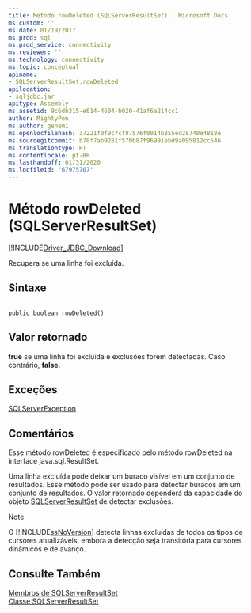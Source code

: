 ```yaml
---
title: Método rowDeleted (SQLServerResultSet) | Microsoft Docs
ms.custom: ''
ms.date: 01/19/2017
ms.prod: sql
ms.prod_service: connectivity
ms.reviewer: ''
ms.technology: connectivity
ms.topic: conceptual
apiname:
- SQLServerResultSet.rowDeleted
apilocation:
- sqljdbc.jar
apitype: Assembly
ms.assetid: 9c6db315-e614-4604-b020-41af6a214cc1
author: MightyPen
ms.author: genemi
ms.openlocfilehash: 37221f0f9c7cf87576f0014b855ed28740e4818e
ms.sourcegitcommit: b78f7ab9281f570b87f96991ebd9a095812cc546
ms.translationtype: HT
ms.contentlocale: pt-BR
ms.lasthandoff: 01/31/2020
ms.locfileid: "67975707"
---
```

# <a name="rowdeleted-method-sqlserverresultset"></a>Método rowDeleted (SQLServerResultSet)
[!INCLUDE[Driver_JDBC_Download](../../../includes/driver_jdbc_download.md)]

  Recupera se uma linha foi excluída.  
  
## <a name="syntax"></a>Sintaxe  
  
```  
  
public boolean rowDeleted()  
```  
  
## <a name="return-value"></a>Valor retornado  
 **true** se uma linha foi excluída e exclusões forem detectadas. Caso contrário, **false**.  
  
## <a name="exceptions"></a>Exceções  
 [SQLServerException](../../../connect/jdbc/reference/sqlserverexception-class.md)  
  
## <a name="remarks"></a>Comentários  
 Esse método rowDeleted é especificado pelo método rowDeleted na interface java.sql.ResultSet.  
  
 Uma linha excluída pode deixar um buraco visível em um conjunto de resultados. Esse método pode ser usado para detectar buracos em um conjunto de resultados. O valor retornado dependerá da capacidade do objeto [SQLServerResultSet](../../../connect/jdbc/reference/sqlserverresultset-class.md) de detectar exclusões.  
  
> [!NOTE]  
>  O [!INCLUDE[ssNoVersion](../../../includes/ssnoversion-md.md)] detecta linhas excluídas de todos os tipos de cursores atualizáveis, embora a detecção seja transitória para cursores dinâmicos e de avanço.  
  
## <a name="see-also"></a>Consulte Também  
 [Membros de SQLServerResultSet](../../../connect/jdbc/reference/sqlserverresultset-members.md)   
 [Classe SQLServerResultSet](../../../connect/jdbc/reference/sqlserverresultset-class.md)  
  
  
